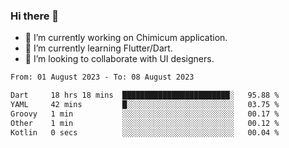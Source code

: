 ### Hi there 👋

<!--
**devcat37/devcat37** is a ✨ _special_ ✨ repository because its `README.md` (this file) appears on your GitHub profile.-->


- 🔭 I’m currently working on Chimicum application.
- 🌱 I’m currently learning Flutter/Dart.
- 👯 I’m looking to collaborate with UI designers.
<!-- - 🤔 I’m looking for help with ... -->

<!--START_SECTION:waka-->

```txt
From: 01 August 2023 - To: 08 August 2023

Dart     18 hrs 18 mins  ████████████████████████░   95.88 %
YAML     42 mins         █░░░░░░░░░░░░░░░░░░░░░░░░   03.75 %
Groovy   1 min           ░░░░░░░░░░░░░░░░░░░░░░░░░   00.17 %
Other    1 min           ░░░░░░░░░░░░░░░░░░░░░░░░░   00.12 %
Kotlin   0 secs          ░░░░░░░░░░░░░░░░░░░░░░░░░   00.04 %
```

<!--END_SECTION:waka-->
